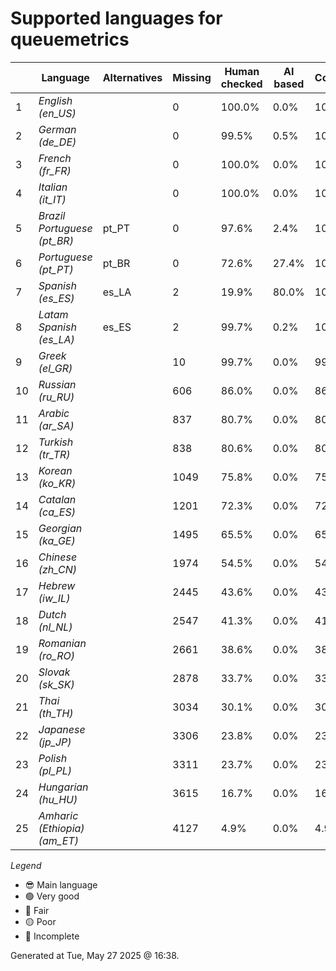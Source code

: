 # Supported languages for queuemetrics

|  | Language | Alternatives | Missing | Human checked | AI based | Completion |   |
|--|----------|--------------|---------|---------------|----------|------------|---|
| 1 | *English (en_US)* |  | 0 | 100.0% | 0.0% | 100.0% | 😎 |
| 2 | *German (de_DE)* |  | 0 | 99.5% | 0.5% | 100.0% | 🟢 |
| 3 | *French (fr_FR)* |  | 0 | 100.0% | 0.0% | 100.0% | 🟢 |
| 4 | *Italian (it_IT)* |  | 0 | 100.0% | 0.0% | 100.0% | 🟢 |
| 5 | *Brazil Portuguese (pt_BR)* | pt_PT | 0 | 97.6% | 2.4% | 100.0% | 🟢 |
| 6 | *Portuguese (pt_PT)* | pt_BR | 0 | 72.6% | 27.4% | 100.0% | 🟢 |
| 7 | *Spanish (es_ES)* | es_LA | 2 | 19.9% | 80.0% | 100.0% | 🟢 |
| 8 | *Latam Spanish (es_LA)* | es_ES | 2 | 99.7% | 0.2% | 100.0% | 🟢 |
| 9 | *Greek (el_GR)* |  | 10 | 99.7% | 0.0% | 99.8% | 🟢 |
| 10 | *Russian (ru_RU)* |  | 606 | 86.0% | 0.0% | 86.0% | 🔵 |
| 11 | *Arabic (ar_SA)* |  | 837 | 80.7% | 0.0% | 80.7% | 🟡 |
| 12 | *Turkish (tr_TR)* |  | 838 | 80.6% | 0.0% | 80.7% | 🟡 |
| 13 | *Korean (ko_KR)* |  | 1049 | 75.8% | 0.0% | 75.8% | 🟡 |
| 14 | *Catalan (ca_ES)* |  | 1201 | 72.3% | 0.0% | 72.3% | 🟡 |
| 15 | *Georgian (ka_GE)* |  | 1495 | 65.5% | 0.0% | 65.5% | 🔴 |
| 16 | *Chinese (zh_CN)* |  | 1974 | 54.5% | 0.0% | 54.5% | 🔴 |
| 17 | *Hebrew (iw_IL)* |  | 2445 | 43.6% | 0.0% | 43.7% | 🔴 |
| 18 | *Dutch (nl_NL)* |  | 2547 | 41.3% | 0.0% | 41.3% | 🔴 |
| 19 | *Romanian (ro_RO)* |  | 2661 | 38.6% | 0.0% | 38.7% | 🔴 |
| 20 | *Slovak (sk_SK)* |  | 2878 | 33.7% | 0.0% | 33.7% | 🔴 |
| 21 | *Thai (th_TH)* |  | 3034 | 30.1% | 0.0% | 30.1% | 🔴 |
| 22 | *Japanese (jp_JP)* |  | 3306 | 23.8% | 0.0% | 23.8% | 🔴 |
| 23 | *Polish (pl_PL)* |  | 3311 | 23.7% | 0.0% | 23.7% | 🔴 |
| 24 | *Hungarian (hu_HU)* |  | 3615 | 16.7% | 0.0% | 16.7% | 🔴 |
| 25 | *Amharic (Ethiopia) (am_ET)* |  | 4127 | 4.9% | 0.0% | 4.9% | 🔴 |


*Legend*

- 😎 Main language
- 🟢 Very good
- 🔵 Fair
- 🟡 Poor
- 🔴 Incomplete


Generated at Tue, May 27 2025 @ 16:38.

